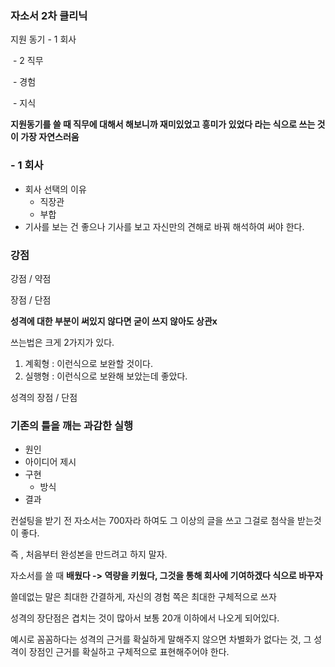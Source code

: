 ### 자소서 2차 클리닉



지원 동기 - 1 회사

​				 - 2 직무

​				 	- 경험

​					 - 지식



__지원동기를 쓸 때 직무에 대해서 해보니까 재미있었고 흥미가 있었다 라는 식으로 쓰는 것이 가장 자연스러움__



### - 1 회사

- 회사 선택의 이유
  - 직장관
  - 부합
- 기사를 보는 건 좋으나 기사를 보고 자신만의 견해로 바꿔 해석하여 써야 한다.





### 강점

강점 / 약점

장점 / 단점

__성격에 대한 부분이 써있지 않다면 굳이 쓰지 않아도 상관x__

쓰는법은 크게 2가지가 있다.

1. 계획형 : 이런식으로 보완할 것이다.
2. 실행형 : 이런식으로 보완해 보았는데 좋았다.



성격의 장점 / 단점



### 기존의 틀을 깨는 과감한 실행

- 원인
- 아이디어 제시
- 구현
  - 방식
- 결과

컨설팅을 받기 전 자소서는 700자라 하여도 그 이상의 글을 쓰고 그걸로 첨삭을 받는것이 좋다.

즉 , 처음부터 완성본을 만드려고 하지 말자.



자소서를 쓸 때 __배웠다 -> 역량을 키웠다,  그것을 통해 회사에 기여하겠다 식으로 바꾸자__

쓸데없는 말은 최대한 간결하게, 자신의 경험 쪽은 최대한 구체적으로 쓰자



성격의 장단점은 겹치는 것이 많아서 보통 20개 이하에서 나오게 되어있다.

예시로 꼼꼼하다는 성격의 근거를 확실하게 말해주지 않으면 차별화가 없다는 것, 그 성격이 장점인 근거를 확실하고 구체적으로 표현해주어야 한다.